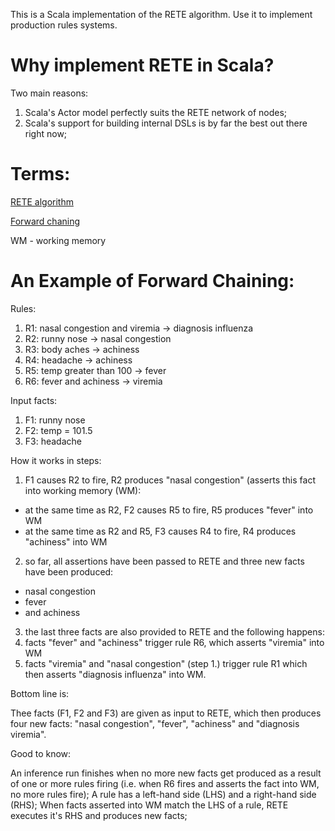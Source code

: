 This is a Scala implementation of the RETE algorithm. Use it to implement production rules systems.

# Why implement RETE in Scala?
Two main reasons:
  1. Scala's Actor model perfectly suits the RETE network of nodes;
  2. Scala's support for building internal DSLs is by far the best out there right now;

# Terms:
[RETE algorithm](https://en.wikipedia.org/wiki/Rete_algorithm)

[Forward chaning](https://en.wikipedia.org/wiki/Forward_chaining)

WM - working memory

# An Example of Forward Chaining:

Rules:

1. R1: nasal congestion and viremia -> diagnosis influenza
2. R2: runny nose -> nasal congestion
3. R3: body aches -> achiness
4. R4: headache -> achiness
5. R5: temp greater than 100 -> fever
6. R6: fever and achiness -> viremia

Input facts:

1. F1: runny nose
2. F2: temp = 101.5
3. F3: headache

How it works in steps:

1. F1 causes R2 to fire, R2 produces "nasal congestion" (asserts this fact into working memory (WM):
  * at the same time as R2, F2 causes R5 to fire, R5 produces "fever" into WM
  * at the same time as R2 and R5, F3 causes R4 to fire, R4 produces "achiness" into WM
2. so far, all assertions have been passed to RETE and three new facts have been produced:
  * nasal congestion
  * fever 
  * and achiness
3. the last three facts are also provided to RETE and the following happens:
4. facts "fever" and "achiness" trigger rule R6, which asserts "viremia" into WM
5. facts "viremia" and "nasal congestion" (step 1.) trigger rule R1 which then asserts "diagnosis influenza" into WM.

Bottom line is:

Thee facts (F1, F2 and F3) are given as input to RETE, which then produces four new facts:
"nasal congestion", "fever", "achiness" and "diagnosis viremia".

Good to know:

An inference run finishes when no more new facts get produced as a result of one or more rules firing (i.e. when R6 fires and asserts the fact into WM, no more rules fire);
A rule has a left-hand side (LHS) and a right-hand side (RHS);
When facts asserted into WM match the LHS of a rule, RETE executes it's RHS and produces new facts;
